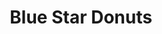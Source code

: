 ---
title: "Blue Star Donuts"
url: /portland/blue-star-donuts-north-mississippi-avenue/
shop: pastry
---
